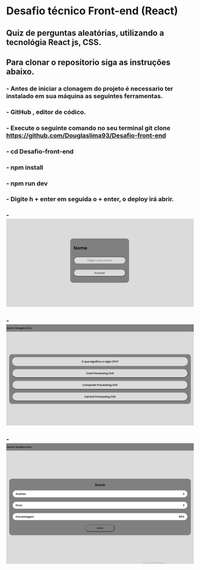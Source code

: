 # Desafio técnico Front-end (React)

## Quiz de perguntas aleatórias, utilizando a tecnológia React js, CSS.

## Para clonar o repositorio siga as instruções abaixo.

### - Antes de iniciar a clonagem do projeto é necessario ter instalado em sua máquina as seguintes ferramentas. 

### - GitHub , editor de códico.

### - Execute o seguinte comando no seu terminal git clone https://github.com/Douglaslima93/Desafio-front-end

### - cd Desafio-front-end

### - npm install

### - npm run dev

### - Digite h + enter em seguida o + enter, o deploy irá abrir.

### - ![alt text](public/imagem1.png)
### - ![alt text](public/imagem2.png)
### - ![alt text](public/imagem3.png)


